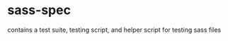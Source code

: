 sass-spec
=========

contains a test suite, testing script, and helper script for testing sass files
